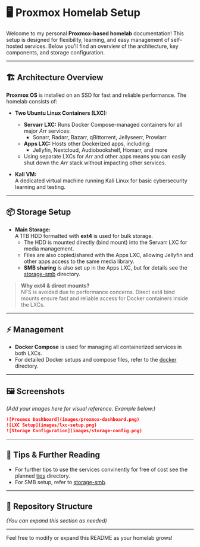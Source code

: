 # 🖥️ Proxmox Homelab Setup

Welcome to my personal **Proxmox-based homelab** documentation! This setup is designed for flexibility, learning, and easy management of self-hosted services. Below you'll find an overview of the architecture, key components, and storage configuration.

---

## 🏗️ Architecture Overview

**Proxmox OS** is installed on an SSD for fast and reliable performance. The homelab consists of:

- **Two Ubuntu Linux Containers (LXC):**
  - **Servarr LXC:** Runs Docker Compose-managed containers for all major *Arr* services:
    - Sonarr, Radarr, Bazarr, qBittorrent, Jellyseerr, Prowlarr
  - **Apps LXC:** Hosts other Dockerized apps, including:
    - Jellyfin, Nextcloud, Audiobookshelf, Homarr, and more
  - Using separate LXCs for *Arr* and other apps means you can easily shut down the *Arr* stack without impacting other services.

- **Kali VM:**  
  A dedicated virtual machine running Kali Linux for basic cybersecurity learning and testing.

---

## 📦 Storage Setup

- **Main Storage:**  
  A 1TB HDD formatted with **ext4** is used for bulk storage.  
  - The HDD is mounted directly (bind mount) into the Servarr LXC for media management.
  - Files are also copied/shared with the Apps LXC, allowing Jellyfin and other apps access to the same media library.
  - **SMB sharing** is also set up in the Apps LXC, but for details see the [storage-smb](../storage-smb/) directory.

> **Why ext4 & direct mounts?**  
> NFS is avoided due to performance concerns. Direct ext4 bind mounts ensure fast and reliable access for Docker containers inside the LXCs.

---

## ⚡ Management

- **Docker Compose** is used for managing all containerized services in both LXCs.
- For detailed Docker setups and compose files, refer to the [docker](/proxmox-homelab/docker-compose) directory.

---

## 🖼️ Screenshots

*(Add your images here for visual reference. Example below:)*

```markdown
![Proxmox Dashboard](images/proxmox-dashboard.png)
![LXC Setup](images/lxc-setup.png)
![Storage Configuration](images/storage-config.png)
```

---

## 📝 Tips & Further Reading

- For further tips to use the services convinently for free of cost see the planned [tips](../tips/) directory.
- For SMB setup, refer to [storage-smb](../storage-smb/).

---

## 📂 Repository Structure

*(You can expand this section as needed)*

---

Feel free to modify or expand this README as your homelab grows!
